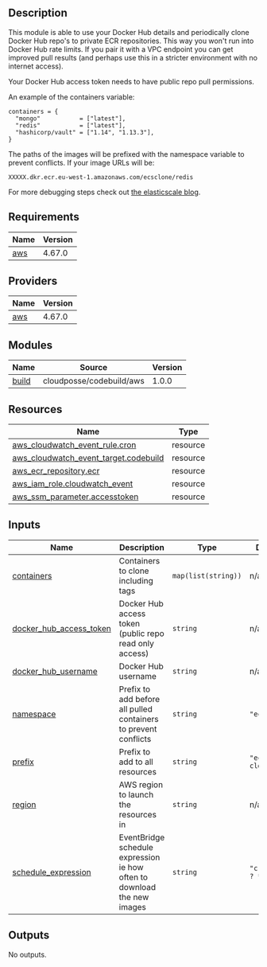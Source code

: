 <!-- BEGIN_TF_DOCS -->

## Description

This module is able to use your Docker Hub details and periodically clone Docker Hub repo's to private ECR repositories. This way you won't run into Docker Hub rate limits. If you pair it with a VPC endpoint you can get improved pull results (and perhaps use this in a stricter environment with no internet access).

Your Docker Hub access token needs to have public repo pull permissions.

An example of the containers variable:

    containers = {
      "mongo"           = ["latest"],
      "redis"           = ["latest"],
      "hashicorp/vault" = ["1.14", "1.13.3"],
    }

The paths of the images will be prefixed with the namespace variable to prevent conflicts. If your image URLs will be:

    XXXXX.dkr.ecr.eu-west-1.amazonaws.com/ecsclone/redis

For more debugging steps check out [the elasticscale blog](https://elasticscale.cloud/en/use-pull-through-caches-on-ecr-to-circumvent-docker-hub-rate-limits/).

## Requirements

| Name | Version |
|------|---------|
| <a name="requirement_aws"></a> [aws](#requirement\_aws) | 4.67.0 |

## Providers

| Name | Version |
|------|---------|
| <a name="provider_aws"></a> [aws](#provider\_aws) | 4.67.0 |

## Modules

| Name | Source | Version |
|------|--------|---------|
| <a name="module_build"></a> [build](#module\_build) | cloudposse/codebuild/aws | 1.0.0 |

## Resources

| Name | Type |
|------|------|
| [aws_cloudwatch_event_rule.cron](https://registry.terraform.io/providers/hashicorp/aws/4.67.0/docs/resources/cloudwatch_event_rule) | resource |
| [aws_cloudwatch_event_target.codebuild](https://registry.terraform.io/providers/hashicorp/aws/4.67.0/docs/resources/cloudwatch_event_target) | resource |
| [aws_ecr_repository.ecr](https://registry.terraform.io/providers/hashicorp/aws/4.67.0/docs/resources/ecr_repository) | resource |
| [aws_iam_role.cloudwatch_event](https://registry.terraform.io/providers/hashicorp/aws/4.67.0/docs/resources/iam_role) | resource |
| [aws_ssm_parameter.accesstoken](https://registry.terraform.io/providers/hashicorp/aws/4.67.0/docs/resources/ssm_parameter) | resource |

## Inputs

| Name | Description | Type | Default | Required |
|------|-------------|------|---------|:--------:|
| <a name="input_containers"></a> [containers](#input\_containers) | Containers to clone including tags | `map(list(string))` | n/a | yes |
| <a name="input_docker_hub_access_token"></a> [docker\_hub\_access\_token](#input\_docker\_hub\_access\_token) | Docker Hub access token (public repo read only access) | `string` | n/a | yes |
| <a name="input_docker_hub_username"></a> [docker\_hub\_username](#input\_docker\_hub\_username) | Docker Hub username | `string` | n/a | yes |
| <a name="input_namespace"></a> [namespace](#input\_namespace) | Prefix to add before all pulled containers to prevent conflicts | `string` | `"ecsclone"` | no |
| <a name="input_prefix"></a> [prefix](#input\_prefix) | Prefix to add to all resources | `string` | `"ecs-clone-"` | no |
| <a name="input_region"></a> [region](#input\_region) | AWS region to launch the resources in | `string` | n/a | yes |
| <a name="input_schedule_expression"></a> [schedule\_expression](#input\_schedule\_expression) | EventBridge schedule expression ie how often to download the new images | `string` | `"cron(0 9 ? * * *)"` | no |

## Outputs

No outputs.